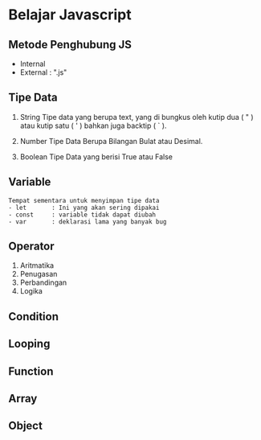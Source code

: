 # Belajar Javascript

## Metode Penghubung JS
- Internal
- External : ".js"

## Tipe Data
1. String
    Tipe data yang berupa text, yang di bungkus oleh kutip dua ( " ) atau kutip satu ( ' )
    bahkan juga backtip ( ` ).

2. Number
    Tipe Data Berupa Bilangan Bulat atau Desimal.

3. Boolean
    Tipe Data yang berisi True atau False

## Variable
    Tempat sementara untuk menyimpan tipe data
    - let       : Ini yang akan sering dipakai
    - const     : variable tidak dapat diubah
    - var       : deklarasi lama yang banyak bug

## Operator
1. Aritmatika
2. Penugasan
3. Perbandingan
4. Logika

## Condition
## Looping
## Function
## Array
## Object

